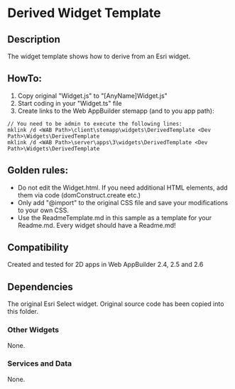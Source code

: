 # Derived Widget Template 

## Description
The widget template shows how to derive from an Esri widget. 

## HowTo:
1. Copy original "Widget.js" to "[AnyName]Widget.js"
2. Start coding in your "Widget.ts" file
3. Create links to the Web AppBuilder stemapp (and to you app path):  

```
// You need to be admin to execute the following lines:
mklink /d <WAB Path>\client\stemapp\widgets\DerivedTemplate <Dev Path>\Widgets\DerivedTemplate 
mklink /d <WAB Path>\server\apps\3\widgets\DerivedTemplate <Dev Path>\Widgets\DerivedTemplate 
```

## Golden rules:
- Do not edit the Widget.html. If you need additional HTML elements, add them via code (domConstruct.create etc.)
- Only add "@import" to the original CSS file and save your modifications to your own CSS.
- Use the ReadmeTemplate.md in this sample as a template for your Readme.md. Every widget should have a Readme.md!


## Compatibility
Created and tested for 2D apps in Web AppBuilder 2.4, 2.5 and 2.6

## Dependencies
The original Esri Select widget. Original source code has been copied into this folder.

### Other Widgets
None.

### Services and Data
None. 
